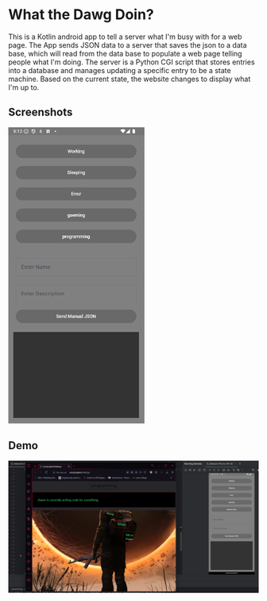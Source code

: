 
# What the Dawg Doin?

This is a Kotlin android app to tell a server what I'm busy with for a web page. The App sends JSON data to a server that saves the json to a data base, which will read from the data base to populate a web page telling people what I'm doing.
The server is a Python CGI script that stores entries into a database and manages updating a specific entry to be a state machine. Based on the current state, the website changes to display what I'm up to. 


## Screenshots

![App Screenshot](https://github.com/0xKitKoi/WhatTheDawgDoin/blob/master/readme%20imgs/WTDD%20app.png)


## Demo

![App Screenshot](https://github.com/0xKitKoi/WhatTheDawgDoin/blob/master/readme%20imgs/demo.png)

